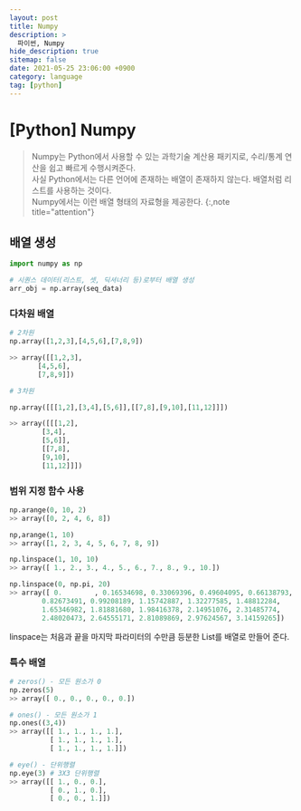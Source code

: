 ```yaml
---
layout: post
title: Numpy
description: >
  파이썬, Numpy
hide_description: true
sitemap: false
date: 2021-05-25 23:06:00 +0900
category: language
tag: [python]
---
```


# [Python] Numpy

> Numpy는 Python에서 사용할 수 있는 과학기술 계산용 패키지로, 수리/통계 연산을 쉽고 빠르게 수행시켜준다.  
> 사실 Python에서는 다른 언어에 존재하는 배열이 존재하지 않는다. 배열처럼 리스트를 사용하는 것이다.  
> Numpy에서는 이런 배열 형태의 자료형을 제공한다.
{:,note title="attention"}

## 배열 생성

```python
import numpy as np

# 시퀀스 데이터(리스트, 셋, 딕셔너리 등)로부터 배열 생성
arr_obj = np.array(seq_data)
```

### 다차원 배열

```python
# 2차원
np.array([1,2,3],[4,5,6],[7,8,9])

>> array([[1,2,3],
       [4,5,6],
       [7,8,9]])

# 3차원

np.array([[[1,2],[3,4],[5,6]],[[7,8],[9,10],[11,12]]])

>> array([[[1,2],
        [3,4],
        [5,6]],
        [[7,8],
        [9,10],
        [11,12]]])
```

### 범위 지정 함수 사용

```python
np.arange(0, 10, 2)
>> array([0, 2, 4, 6, 8])

np,arange(1, 10)
>> array([1, 2, 3, 4, 5, 6, 7, 8, 9])

np.linspace(1, 10, 10)
>> array([ 1., 2., 3., 4., 5., 6., 7., 8., 9., 10.])

np.linspace(0, np.pi, 20)
>> array([ 0.        , 0.16534698, 0.33069396, 0.49604095, 0.66138793,
        0.82673491, 0.99208189, 1.15742887, 1.32277585, 1.48812284, 
        1.65346982, 1.81881680, 1.98416378, 2.14951076, 2.31485774, 
        2.48020473, 2.64555171, 2.81089869, 2.97624567, 3.14159265])
```

linspace는 처음과 끝을 마지막 파라미터의 수만큼 등분한 List를 배열로 만들어 준다.

### 특수 배열

```python
# zeros() - 모든 원소가 0
np.zeros(5)
>> array([ 0., 0., 0., 0., 0.])

# ones() - 모든 원소가 1
np.ones((3,4))
>> array([[ 1., 1., 1., 1.],
          [ 1., 1., 1., 1.],
          [ 1., 1., 1., 1.]])

# eye() - 단위행렬
np.eye(3) # 3X3 단위행렬
>> array([[ 1., 0., 0.],
          [ 0., 1., 0.],
          [ 0., 0., 1.]])
```

